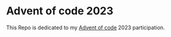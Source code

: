 # Advent of code 2023
This Repo is dedicated to my [Advent of code](https://adventofcode.com/) 2023 participation.
